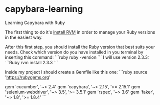 # capybara-learning
Learning Capybara with Ruby

The first thing to do it's [install RVM]("https://rvm.io/rvm/install") in order to manage your Ruby versions in the easiest way.

After this first step, you should install the Ruby version that best suits your needs.
Check which version do you have installed in you terminal by inserting this command:
´´´ruby
ruby -version
´´´
I will use version 2.3.3:
´´´Ruby
rvm install 2.3.3
´´´

Inside my project I should create a Gemfile like this one:
´´´ruby
source 'https://rubygems.org'

gem 'cucumber', '~> 2.4'
gem 'capybara', '~> 2.15', '>= 2.15.1'
gem 'selenium-webdriver', '~> 3.5', '>= 3.5.1'
gem 'rspec', '~> 3.6'
gem 'faker', '~> 1.8', '>= 1.8.4'
´´´
